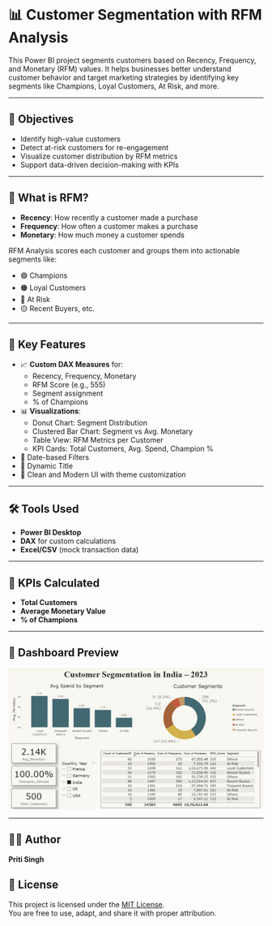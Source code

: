 # 📊 Customer Segmentation with RFM Analysis

This Power BI project segments customers based on Recency, Frequency, and Monetary (RFM) values. It helps businesses better understand customer behavior and target marketing strategies by identifying key segments like Champions, Loyal Customers, At Risk, and more.

---

## 🎯 Objectives

- Identify high-value customers
- Detect at-risk customers for re-engagement
- Visualize customer distribution by RFM metrics
- Support data-driven decision-making with KPIs

---

## 🧠 What is RFM?

- **Recency**: How recently a customer made a purchase
- **Frequency**: How often a customer makes a purchase
- **Monetary**: How much money a customer spends

RFM Analysis scores each customer and groups them into actionable segments like:
- 🟢 Champions
- 🟠 Loyal Customers
- 🔴 At Risk
- 🟡 Recent Buyers, etc.

---

## 🔧 Key Features

- 📈 **Custom DAX Measures** for:
  - Recency, Frequency, Monetary
  - RFM Score (e.g., 555)
  - Segment assignment
  - % of Champions
- 📊 **Visualizations**:
  - Donut Chart: Segment Distribution
  - Clustered Bar Chart: Segment vs Avg. Monetary
  - Table View: RFM Metrics per Customer
  - KPI Cards: Total Customers, Avg. Spend, Champion %
- 📅 Date-based Filters
- 🎯 Dynamic Title 
- 📎 Clean and Modern UI with theme customization

---


## 🛠 Tools Used

- **Power BI Desktop**
- **DAX** for custom calculations
- **Excel/CSV** (mock transaction data)

---

## 🧪 KPIs Calculated

- **Total Customers**
- **Average Monetary Value**
- **% of Champions**

---

## 📸 Dashboard Preview

![Dashboard Preview](Customer_Segmentation_Dashboard.png)

---

## 👩‍💻 Author

**Priti Singh**

## 📜 License

This project is licensed under the [MIT License](LICENSE).  
You are free to use, adapt, and share it with proper attribution.
